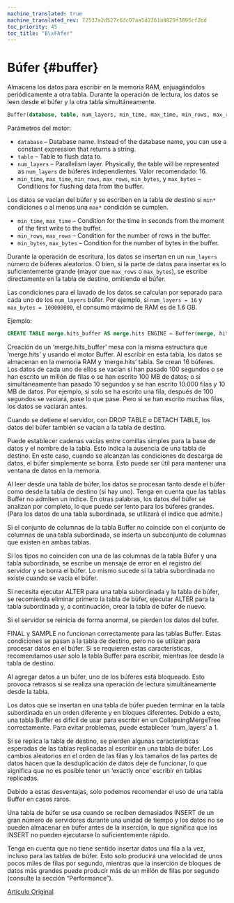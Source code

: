 ```yaml
---
machine_translated: true
machine_translated_rev: 72537a2d527c63c07aa5d2361a8829f3895cf2bd
toc_priority: 45
toc_title: "B\xFAfer"
---
```


# Búfer {#buffer}

Almacena los datos para escribir en la memoria RAM, enjuagándolos periódicamente a otra tabla. Durante la operación de lectura, los datos se leen desde el búfer y la otra tabla simultáneamente.

``` sql
Buffer(database, table, num_layers, min_time, max_time, min_rows, max_rows, min_bytes, max_bytes)
```

Parámetros del motor:

-   `database` – Database name. Instead of the database name, you can use a constant expression that returns a string.
-   `table` – Table to flush data to.
-   `num_layers` – Parallelism layer. Physically, the table will be represented as `num_layers` de búferes independientes. Valor recomendado: 16.
-   `min_time`, `max_time`, `min_rows`, `max_rows`, `min_bytes`, y `max_bytes` – Conditions for flushing data from the buffer.

Los datos se vacían del búfer y se escriben en la tabla de destino si `min*` condiciones o al menos una `max*` condición se cumplen.

-   `min_time`, `max_time` – Condition for the time in seconds from the moment of the first write to the buffer.
-   `min_rows`, `max_rows` – Condition for the number of rows in the buffer.
-   `min_bytes`, `max_bytes` – Condition for the number of bytes in the buffer.

Durante la operación de escritura, los datos se insertan en un `num_layers` número de búferes aleatorios. O bien, si la parte de datos para insertar es lo suficientemente grande (mayor que `max_rows` o `max_bytes`), se escribe directamente en la tabla de destino, omitiendo el búfer.

Las condiciones para el lavado de los datos se calculan por separado para cada uno de los `num_layers` búfer. Por ejemplo, si `num_layers = 16` y `max_bytes = 100000000`, el consumo máximo de RAM es de 1.6 GB.

Ejemplo:

``` sql
CREATE TABLE merge.hits_buffer AS merge.hits ENGINE = Buffer(merge, hits, 16, 10, 100, 10000, 1000000, 10000000, 100000000)
```

Creación de un ‘merge.hits_buffer’ mesa con la misma estructura que ‘merge.hits’ y usando el motor Buffer. Al escribir en esta tabla, los datos se almacenan en la memoria RAM y ‘merge.hits’ tabla. Se crean 16 búferes. Los datos de cada uno de ellos se vacían si han pasado 100 segundos o se han escrito un millón de filas o se han escrito 100 MB de datos; o si simultáneamente han pasado 10 segundos y se han escrito 10.000 filas y 10 MB de datos. Por ejemplo, si solo se ha escrito una fila, después de 100 segundos se vaciará, pase lo que pase. Pero si se han escrito muchas filas, los datos se vaciarán antes.

Cuando se detiene el servidor, con DROP TABLE o DETACH TABLE, los datos del búfer también se vacían a la tabla de destino.

Puede establecer cadenas vacías entre comillas simples para la base de datos y el nombre de la tabla. Esto indica la ausencia de una tabla de destino. En este caso, cuando se alcanzan las condiciones de descarga de datos, el búfer simplemente se borra. Esto puede ser útil para mantener una ventana de datos en la memoria.

Al leer desde una tabla de búfer, los datos se procesan tanto desde el búfer como desde la tabla de destino (si hay uno).
Tenga en cuenta que las tablas Buffer no admiten un índice. En otras palabras, los datos del búfer se analizan por completo, lo que puede ser lento para los búferes grandes. (Para los datos de una tabla subordinada, se utilizará el índice que admite.)

Si el conjunto de columnas de la tabla Buffer no coincide con el conjunto de columnas de una tabla subordinada, se inserta un subconjunto de columnas que existen en ambas tablas.

Si los tipos no coinciden con una de las columnas de la tabla Búfer y una tabla subordinada, se escribe un mensaje de error en el registro del servidor y se borra el búfer.
Lo mismo sucede si la tabla subordinada no existe cuando se vacía el búfer.

Si necesita ejecutar ALTER para una tabla subordinada y la tabla de búfer, se recomienda eliminar primero la tabla de búfer, ejecutar ALTER para la tabla subordinada y, a continuación, crear la tabla de búfer de nuevo.

Si el servidor se reinicia de forma anormal, se pierden los datos del búfer.

FINAL y SAMPLE no funcionan correctamente para las tablas Buffer. Estas condiciones se pasan a la tabla de destino, pero no se utilizan para procesar datos en el búfer. Si se requieren estas características, recomendamos usar solo la tabla Buffer para escribir, mientras lee desde la tabla de destino.

Al agregar datos a un búfer, uno de los búferes está bloqueado. Esto provoca retrasos si se realiza una operación de lectura simultáneamente desde la tabla.

Los datos que se insertan en una tabla de búfer pueden terminar en la tabla subordinada en un orden diferente y en bloques diferentes. Debido a esto, una tabla Buffer es difícil de usar para escribir en un CollapsingMergeTree correctamente. Para evitar problemas, puede establecer ‘num_layers’ a 1.

Si se replica la tabla de destino, se pierden algunas características esperadas de las tablas replicadas al escribir en una tabla de búfer. Los cambios aleatorios en el orden de las filas y los tamaños de las partes de datos hacen que la desduplicación de datos deje de funcionar, lo que significa que no es posible tener un ‘exactly once’ escribir en tablas replicadas.

Debido a estas desventajas, solo podemos recomendar el uso de una tabla Buffer en casos raros.

Una tabla de búfer se usa cuando se reciben demasiados INSERT de un gran número de servidores durante una unidad de tiempo y los datos no se pueden almacenar en búfer antes de la inserción, lo que significa que los INSERT no pueden ejecutarse lo suficientemente rápido.

Tenga en cuenta que no tiene sentido insertar datos una fila a la vez, incluso para las tablas de búfer. Esto solo producirá una velocidad de unos pocos miles de filas por segundo, mientras que la inserción de bloques de datos más grandes puede producir más de un millón de filas por segundo (consulte la sección “Performance”).

[Artículo Original](https://clickhouse.tech/docs/en/operations/table_engines/buffer/) <!--hide-->
